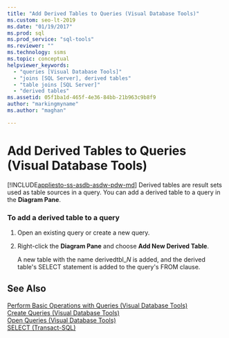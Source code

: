 ```yaml
---
title: "Add Derived Tables to Queries (Visual Database Tools)"
ms.custom: seo-lt-2019
ms.date: "01/19/2017"
ms.prod: sql
ms.prod_service: "sql-tools"
ms.reviewer: ""
ms.technology: ssms
ms.topic: conceptual
helpviewer_keywords: 
  - "queries [Visual Database Tools]"
  - "joins [SQL Server], derived tables"
  - "table joins [SQL Server]"
  - "derived tables"
ms.assetid: 05f1ba1d-465f-4e36-84bb-21b963c9b8f9
author: "markingmyname"
ms.author: "maghan"

---
```

# Add Derived Tables to Queries (Visual Database Tools)
[!INCLUDE[appliesto-ss-asdb-asdw-pdw-md](../../includes/appliesto-ss-asdb-asdw-pdw-md.md)]
Derived tables are result sets used as table sources in a query. You can add a derived table to a query in the **Diagram Pane**.  
  
### To add a derived table to a query  
  
1.  Open an existing query or create a new query.  
  
2.  Right-click the **Diagram Pane** and choose **Add New Derived Table**.  
  
    A new table with the name derivedtbl_*N* is added, and the derived table's SELECT statement is added to the query's FROM clause.  
  
## See Also  
[Perform Basic Operations with Queries &#40;Visual Database Tools&#41;](../../ssms/visual-db-tools/perform-basic-operations-with-queries-visual-database-tools.md)  
[Create Queries &#40;Visual Database Tools&#41;](../../ssms/visual-db-tools/create-queries-visual-database-tools.md)  
[Open Queries &#40;Visual Database Tools&#41;](../../ssms/visual-db-tools/open-queries-visual-database-tools.md)  
[SELECT (Transact-SQL)](https://msdn.microsoft.com/dc85caea-54d1-49af-b166-f3aa2f3a93d0)  
  

